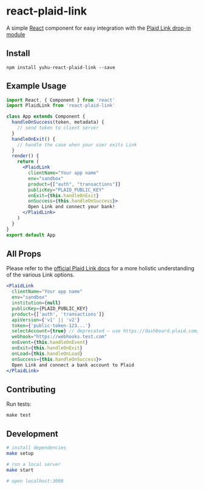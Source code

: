 # react-plaid-link

A simple [React](https://facebook.github.io/react/) component for easy
integration with the [Plaid Link drop-in module](https://plaid.com/docs/link/)


## Install

```
npm install yuhu-react-plaid-link --save
```

## Example Usage

```jsx
import React, { Component } from 'react'
import PlaidLink from 'react-plaid-link'

class App extends Component {
  handleOnSuccess(token, metadata) {
    // send token to client server
  }
  handleOnExit() {
    // handle the case when your user exits Link
  }
  render() {
    return (
      <PlaidLink
        clientName="Your app name"
        env="sandbox"
        product={["auth", "transactions"]}
        publicKey="PLAID_PUBLIC_KEY"
        onExit={this.handleOnExit}
        onSuccess={this.handleOnSuccess}>
        Open Link and connect your bank!
      </PlaidLink>
    )
  }
}
export default App
```

## All Props

Please refer to the [official Plaid Link docs](https://plaid.com/docs/link/) for
a more holistic understanding of the various Link options.

```jsx
<PlaidLink
  clientName="Your app name"
  env="sandbox"
  institution={null}
  publicKey={PLAID_PUBLIC_KEY}
  product={['auth', 'transactions']}
  apiVersion={'v1' || 'v2'}
  token={'public-token-123...'}
  selectAccount={true} // deprecated – use https://dashboard.plaid.com/link
  webhook="https://webhooks.test.com"
  onEvent={this.handleOnEvent}
  onExit={this.handleOnExit}
  onLoad={this.handleOnLoad}
  onSuccess={this.handleOnSuccess}>
  Open Link and connect a bank account to Plaid
</PlaidLink>
```


## Contributing

Run tests:

```
make test
```

## Development

```bash
# install dependencies
make setup

# run a local server
make start

# open localhost:3000
```
